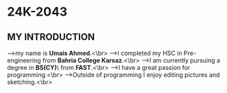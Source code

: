 # 24K-2043
## MY INTRODUCTION
-->my name is **Umais Ahmed**\.<\br>
-->I completed my HSC in Pre-engineering from **Bahria College Karsaz**\.<\br>
-->I am currently pursuing a degree in **BS(CY)**\ from **FAST**\.<\br>
-->I have a great passion for programming.<\br>
-->Outside of programming I enjoy editing pictures and sketching.<\br>


